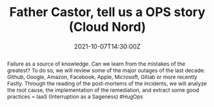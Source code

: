 ---
title: Father Castor, tell us a OPS story (Cloud Nord)

event: Cloud Nord 2021
event_url: https://www.cloudnord.fr/programme2021

location: Online

summary: Analyzing the mistakes of famous companies to learn
abstract: "Failure as a source of knowledge. Can we learn from the mistakes of the greatest?
To do so, we will review some of the major outages of the last decade: Github, Google, Amazon, Facebook, Apple, Microsoft, Gitlab or more recently Fastly. Through the reading of the post-mortems of the incidents, we will analyze the root cause, the implementation of the remediation, and extract some good practices

~ IaaS (Interruption as a Sageness) #HugOps"

date: "2021-10-07T14:30:00Z"
date_end: "2021-10-07T15:30:00Z"
all_day: false

publishDate: "2021-09-18T00:00:00Z"

authors: [David Aparicio]
tags: [SRE]

featured: false

image:
  caption: 'Image credit: [**Cloud Nord 2021**](https://www.cloudnord.fr/programme2021)'
  focal_point: Right

links:
- name: Video
  url: https://youtu.be/J5SOD97nxWk
url_code: ""
url_pdf: ""
url_slides: "talks/CloudNord2021_PereCastor.pdf"
url_video: ""

slides: ""
projects: []
---